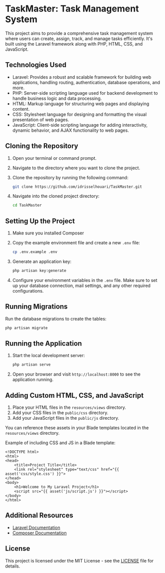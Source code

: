# TaskMaster: Task Management System

This project aims to provide a comprehensive task management system where users can create, assign, track, and manage tasks efficiently. It's built using the Laravel framework along with PHP, HTML, CSS, and JavaScript.


## Technologies Used

- Laravel: Provides a robust and scalable framework for building web applications, handling routing, authentication, database operations, and more.
- PHP: Server-side scripting language used for backend development to handle business logic and data processing.
- HTML: Markup language for structuring web pages and displaying content.
- CSS: Stylesheet language for designing and formatting the visual presentation of web pages.
- JavaScript: Client-side scripting language for adding interactivity, dynamic behavior, and AJAX functionality to web pages.


## Cloning the Repository

1. Open your terminal or command prompt.
2. Navigate to the directory where you want to clone the project.
3. Clone the repository by running the following command:

   ```bash
   git clone https://github.com/idrisselhouari/TaskMaster.git
   ```

4. Navigate into the cloned project directory:

   ```bash
   cd TaskMaster
   ```

## Setting Up the Project

1. Make sure you installed Composer


2. Copy the example environment file and create a new `.env` file:

   ```bash
   cp .env.example .env
   ```

3. Generate an application key:

   ```bash
   php artisan key:generate
   ```

4. Configure your environment variables in the `.env` file. Make sure to set up your database connection, mail settings, and any other required configurations.

## Running Migrations

Run the database migrations to create the tables:

```bash
php artisan migrate
```

## Running the Application

1. Start the local development server:

   ```bash
   php artisan serve
   ```

2. Open your browser and visit `http://localhost:8000` to see the application running.

## Adding Custom HTML, CSS, and JavaScript

1. Place your HTML files in the `resources/views` directory.
2. Add your CSS files in the `public/css` directory.
3. Add your JavaScript files in the `public/js` directory.

You can reference these assets in your Blade templates located in the `resources/views` directory.

Example of including CSS and JS in a Blade template:

```blade
<!DOCTYPE html>
<html>
<head>
    <title>Project Title</title>
    <link rel="stylesheet" type="text/css" href="{{ asset('css/style.css') }}">
</head>
<body>
    <h1>Welcome to My Laravel Project</h1>
    <script src="{{ asset('js/script.js') }}"></script>
</body>
</html>
```

## Additional Resources

- [Laravel Documentation](https://laravel.com/docs)
- [Composer Documentation](https://getcomposer.org/doc/)

## License

This project is licensed under the MIT License - see the [LICENSE](LICENSE.txt) file for details.
